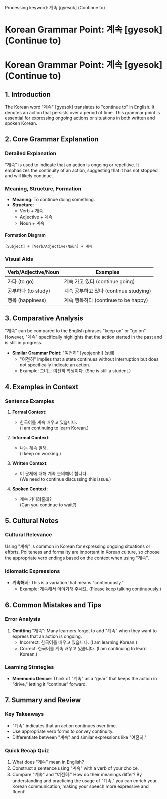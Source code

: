 Processing keyword: 계속 [gyesok] (Continue to)
# Korean Grammar Point: 계속 [gyesok] (Continue to)
# Korean Grammar Point: 계속 [gyesok] (Continue to)
## 1. Introduction
The Korean word "계속" [gyesok] translates to "continue to" in English. It denotes an action that persists over a period of time. This grammar point is essential for expressing ongoing actions or situations in both written and spoken Korean.
## 2. Core Grammar Explanation
### Detailed Explanation
"계속" is used to indicate that an action is ongoing or repetitive. It emphasizes the continuity of an action, suggesting that it has not stopped and will likely continue. 
### Meaning, Structure, Formation
- **Meaning**: To continue doing something.
- **Structure**: 
  - Verb + 계속
  - Adjective + 계속 
  - Noun + 계속
#### Formation Diagram
```plaintext
[Subject] + [Verb/Adjective/Noun] + 계속
```
### Visual Aids
| Verb/Adjective/Noun | Examples                      |
|---------------------|------------------------------|
| 가다 (to go)        | 계속 가고 있다 (continue going) |
| 공부하다 (to study) | 계속 공부하고 있다 (continue studying) |
| 행복 (happiness)    | 계속 행복하다 (continue to be happy) |
## 3. Comparative Analysis
"계속" can be compared to the English phrases "keep on" or "go on". However, "계속" specifically highlights that the action started in the past and is still in progress. 
- **Similar Grammar Point**: "여전히" [yeojeonhi] (still)
  - "여전히" implies that a state continues without interruption but does not specifically indicate an action. 
  - Example: 그녀는 여전히 학생이다. (She is still a student.)
## 4. Examples in Context
### Sentence Examples
1. **Formal Context**:
   - 한국어를 계속 배우고 있습니다.  
     (I am continuing to learn Korean.)
   
2. **Informal Context**:
   - 나는 계속 일해.  
     (I keep on working.)
  
3. **Written Context**:
   - 이 문제에 대해 계속 논의해야 합니다.  
     (We need to continue discussing this issue.)
  
4. **Spoken Context**:
   - 계속 기다려줄래?  
     (Can you continue to wait?)
## 5. Cultural Notes
### Cultural Relevance
Using "계속" is common in Korean for expressing ongoing situations or efforts. Politeness and formality are important in Korean culture, so choose the appropriate verb endings based on the context when using "계속".
### Idiomatic Expressions
- **계속해서**: This is a variation that means "continuously."
  - Example: 계속해서 이야기해 주세요. (Please keep talking continuously.)
## 6. Common Mistakes and Tips
### Error Analysis
1. **Omitting** "계속": Many learners forget to add "계속" when they want to express that an action is ongoing.
   - Incorrect: 한국어를 배우고 있습니다. (I am learning Korean.)
   - Correct: 한국어를 계속 배우고 있습니다. (I am continuing to learn Korean.)
### Learning Strategies
- **Mnemonic Device**: Think of "계속" as a “gear” that keeps the action in "drive," letting it “continue” forward. 
## 7. Summary and Review
### Key Takeaways
- "계속" indicates that an action continues over time.
- Use appropriate verb forms to convey continuity.
- Differentiate between "계속" and similar expressions like "여전히."
### Quick Recap Quiz
1. What does "계속" mean in English?
2. Construct a sentence using "계속" with a verb of your choice.
3. Compare "계속" and "여전히." How do their meanings differ?
By understanding and practicing the usage of "계속," you can enrich your Korean communication, making your speech more expressive and fluent!
